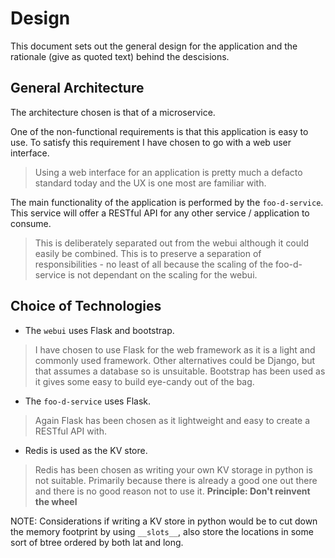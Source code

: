 # Design
This document sets out the general design for the application and the rationale (give as quoted text) behind the descisions.

## General Architecture
The architecture chosen is that of a microservice.

One of the non-functional requirements is that this application is easy to use. To satisfy this requirement I have chosen to go with a web user interface.
> Using a web interface for an application is pretty much a defacto standard today and the UX is one most are familiar with.

The main functionality of the application is performed by the `foo-d-service`. This service will offer a RESTful API for any other service / application to consume.

> This is deliberately separated out from the webui although it could easily be combined. This is to preserve a separation of responsibilities - no least of all because the scaling of the foo-d-service is not dependant on the scaling for the webui.

## Choice of Technologies

* The `webui` uses Flask and bootstrap.
> I have chosen to use Flask for the web framework as it is a light and commonly used framework. Other alternatives could be Django, but that assumes a database so is unsuitable.
Bootstrap has been used as it gives some easy to build eye-candy out of the bag.

* The `foo-d-service` uses Flask.
> Again Flask has been chosen as it lightweight and easy to create a RESTful API with.

* Redis is used as the KV store.
> Redis has been chosen as writing your own KV storage in python is not suitable. Primarily because there is already a good one out there and there is no good reason not to use it. **Principle: Don't reinvent the wheel**

NOTE: Considerations if writing a KV store in python would be to cut down the memory footprint by using `__slots__`, also store the locations in some sort of btree ordered by both lat and long.
